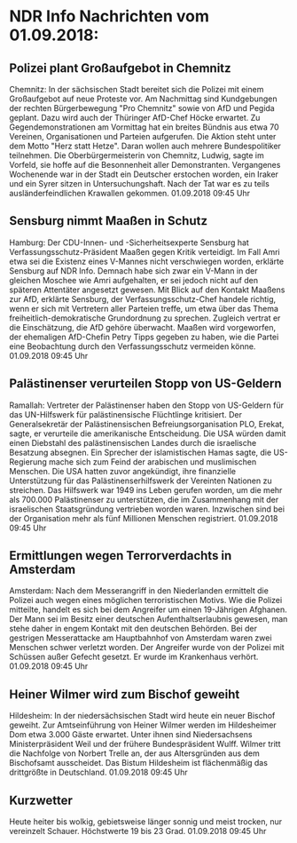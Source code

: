 # NDR Info Nachrichten vom 01.09.2018:


## Polizei plant Großaufgebot in Chemnitz
Chemnitz: In der sächsischen Stadt bereitet sich die Polizei mit einem Großaufgebot auf neue Proteste vor. Am Nachmittag sind Kundgebungen der rechten Bürgerbewegung "Pro Chemnitz" sowie von AfD und Pegida geplant. Dazu wird auch der Thüringer AfD-Chef Höcke erwartet. Zu Gegendemonstrationen am Vormittag hat ein breites Bündnis aus etwa 70 Vereinen, Organisationen und Parteien aufgerufen. Die Aktion steht unter dem Motto "Herz statt Hetze". Daran wollen auch mehrere Bundespolitiker teilnehmen. Die Oberbürgermeisterin von Chemnitz, Ludwig, sagte im Vorfeld, sie hoffe auf die Besonnenheit aller Demonstranten. Vergangenes Wochenende war in der Stadt ein Deutscher erstochen worden, ein Iraker und ein Syrer sitzen in Untersuchungshaft. Nach der Tat war es zu teils ausländerfeindlichen Krawallen gekommen. 01.09.2018 09:45 Uhr 

## Sensburg nimmt Maaßen in Schutz
Hamburg:	Der CDU-Innen- und -Sicherheitsexperte Sensburg hat Verfassungsschutz-Präsident Maaßen gegen Kritik verteidigt. Im Fall Amri etwa sei die Existenz eines V-Mannes nicht verschwiegen worden, erklärte Sensburg auf NDR Info. Demnach habe sich zwar ein V-Mann in der gleichen Moschee wie Amri aufgehalten, er sei jedoch nicht auf den späteren Attentäter angesetzt gewesen. Mit Blick auf den Kontakt Maaßens zur AfD, erklärte Sensburg, der Verfassungsschutz-Chef handele richtig, wenn er sich mit Vertretern aller Parteien treffe, um etwa über das Thema freiheitlich-demokratische Grundordnung zu sprechen. Zugleich vertrat er die Einschätzung, die AfD gehöre überwacht. Maaßen wird vorgeworfen, der ehemaligen AfD-Chefin Petry Tipps gegeben zu haben, wie die Partei eine Beobachtung durch den Verfassungsschutz vermeiden könne. 01.09.2018 09:45 Uhr 

## Palästinenser verurteilen Stopp von US-Geldern
Ramallah:	Vertreter der Palästinenser haben den Stopp von US-Geldern für das UN-Hilfswerk für palästinensische Flüchtlinge kritisiert. Der Generalsekretär der Palästinensischen Befreiungsorganisation PLO, Erekat, sagte, er verurteile die amerikanische Entscheidung. Die USA würden damit einen Diebstahl des palästinensischen Landes durch die israelische Besatzung absegnen. Ein Sprecher der islamistischen Hamas sagte, die US-Regierung mache sich zum Feind der arabischen und muslimischen Menschen. Die USA hatten zuvor angekündigt, ihre finanzielle Unterstützung für das Palästinenserhilfswerk der Vereinten Nationen zu streichen. Das Hilfswerk war 1949 ins Leben gerufen worden, um die mehr als 700.000 Palästinenser zu unterstützen, die im Zusammenhang mit der israelischen Staatsgründung vertrieben worden waren. Inzwischen sind bei der Organisation mehr als fünf Millionen Menschen registriert. 01.09.2018 09:45 Uhr 

## Ermittlungen wegen Terrorverdachts in Amsterdam
Amsterdam: Nach dem Messerangriff in den Niederlanden ermittelt die Polizei auch wegen eines möglichen terroristischen Motivs. Wie die Polizei mitteilte, handelt es sich bei dem Angreifer um einen 19-Jährigen Afghanen. Der Mann sei im Besitz einer deutschen Aufenthaltserlaubnis gewesen, man stehe daher in engem Kontakt mit den deutschen Behörden. Bei der gestrigen Messerattacke am Hauptbahnhof von Amsterdam waren zwei Menschen schwer verletzt worden. Der Angreifer wurde von der Polizei mit Schüssen außer Gefecht gesetzt. Er wurde im Krankenhaus verhört. 01.09.2018 09:45 Uhr 

## Heiner Wilmer wird zum Bischof geweiht
Hildesheim: In der niedersächsischen Stadt wird heute ein neuer Bischof geweiht. Zur Amtseinführung von Heiner Wilmer werden im Hildesheimer Dom etwa 3.000 Gäste erwartet. Unter ihnen sind Niedersachsens Ministerpräsident Weil und der frühere Bundespräsident Wulff. Wilmer tritt die Nachfolge von Norbert Trelle an, der aus Altersgründen aus dem Bischofsamt ausscheidet. Das Bistum Hildesheim ist flächenmäßig das drittgrößte in Deutschland. 01.09.2018 09:45 Uhr 

## Kurzwetter
Heute heiter bis wolkig, gebietsweise länger sonnig und meist trocken, nur vereinzelt Schauer. Höchstwerte 19 bis 23 Grad. 01.09.2018 09:45 Uhr 
